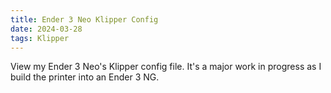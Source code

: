 ```yaml
---
title: Ender 3 Neo Klipper Config
date: 2024-03-28
tags: Klipper
---
```


<script>
  location.href = 'https://github.com/TonySac/Ender-3-Neo-Config';    
</script>

View my Ender 3 Neo's Klipper config file. It's a major work in progress as I build the printer into an Ender 3 NG.